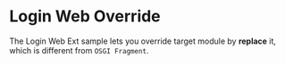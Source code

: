 # Login Web Override

The Login Web Ext sample lets you override target module by **replace** it,
 which is different from `OSGI Fragment`.
